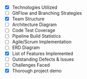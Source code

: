 - [x] Technologies Utilized
- [ ] GitFlow and Branching Strategies
- [x] Team Structure
- [ ] Architecture Diagram
- [ ] Code Test Coverage
- [ ] Pipeline Build Statistics
- [ ] Agile/Scrum Implementation
- [ ] ERD Diagram
- [x] List of Features Implemented
- [ ] Outstanding Defects & Issues
- [ ] Challenges Faced
- [x] Thorough project demo